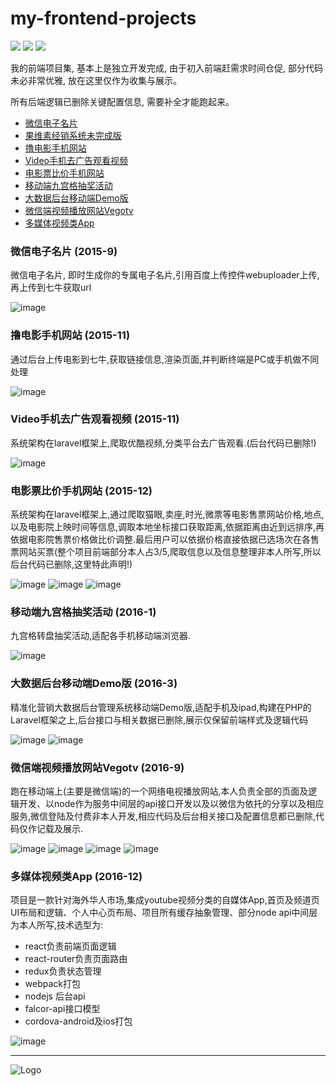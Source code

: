 # my-frontend-projects
![](https://img.shields.io/teamcity/http/teamcity.jetbrains.com/s/bt345.svg)
![](https://img.shields.io/npm/l/express.svg)
![](https://img.shields.io/pypi/status/Django.svg)


我的前端项目集, 基本上是独立开发完成, 由于初入前端赶需求时间仓促, 部分代码未必非常优雅, 放在这里仅作为收集与展示。

所有后端逻辑已删除关键配置信息, 需要补全才能跑起来。

* [微信电子名片](#user-content-wechatCard)
* [果维素经销系统未完成版](#user-content-guoweisu)
* [撸电影手机网站](#user-content-luMovie)
* [Video手机去广告观看视频](#user-content-video)
* [电影票比价手机网站](#user-content-movie)
* [移动端九宫格抽奖活动](#user-content-lottery)
* [大数据后台移动端Demo版](#user-content-bigData)
* [微信端视频播放网站Vegotv](#user-content-vegotv)
* [多媒体视频类App](#user-content-mobileApp)

<h3 id="wechatCard">微信电子名片 (2015-9)</h3>

微信电子名片, 即时生成你的专属电子名片,引用百度上传控件webuploader上传,再上传到七牛获取url

![image](./Screenshot/wechatCard.jpg)

<h3 id="luMovie">撸电影手机网站 (2015-11)</h3>

通过后台上传电影到七牛,获取链接信息,渲染页面,并判断终端是PC或手机做不同处理

![image](./Screenshot/luMovie.jpg)

<h3 id="video">Video手机去广告观看视频 (2015-11)</h3>

系统架构在laravel框架上,爬取优酷视频,分类平台去广告观看.(后台代码已删除!)

![image](./Screenshot/video_in.jpg)

<h3 id="movie">电影票比价手机网站 (2015-12)</h3>

系统架构在laravel框架上,通过爬取猫眼,卖座,时光,微票等电影售票网站价格,地点,以及电影院上映时间等信息,调取本地坐标接口获取距离,依据距离由近到远排序,再依据电影院售票价格做比价调整.最后用户可以依据价格直接依据已选场次在各售票网站买票(整个项目前端部分本人占3/5,爬取信息以及信息整理非本人所写,所以后台代码已删除,这里特此声明!)

![image](./Screenshot/movie1.jpg)
![image](./Screenshot/movie2.jpg)
![image](./Screenshot/movie3.jpg)

<h3 id="lottery">移动端九宫格抽奖活动 (2016-1)</h3>

九宫格转盘抽奖活动,适配各手机移动端浏览器.

![image](./Screenshot/lottery.jpg)

<h3 id="bigData">大数据后台移动端Demo版 (2016-3)</h3>
精准化营销大数据后台管理系统移动端Demo版,适配手机及ipad,构建在PHP的Laravel框架之上,后台接口与相关数据已删除,展示仅保留前端样式及逻辑代码

![image](./Screenshot/index1.jpg)
![image](./Screenshot/index2.jpg)

<h3 id="vegotv">微信端视频播放网站Vegotv (2016-9)</h3>
跑在移动端上(主要是微信端)的一个网络电视播放网站,本人负责全部的页面及逻辑开发、以node作为服务中间层的api接口开发以及以微信为依托的分享以及相应服务,微信登陆及付费非本人开发,相应代码及后台相关接口及配置信息都已删除,代码仅作记载及展示.

![image](./Screenshot/vego1.jpg)
![image](./Screenshot/vego2.jpg)
![image](./Screenshot/vego3.jpg)
![image](./Screenshot/vego4.jpg)

<h3 id="mobileApp">多媒体视频类App (2016-12)</h3>

项目是一款针对海外华人市场,集成youtube视频分类的自媒体App,首页及频道页UI布局和逻辑、个人中心页布局、项目所有缓存抽象管理、部分node api中间层 为本人所写,技术选型为:

* react负责前端页面逻辑
* react-router负责页面路由
* redux负责状态管理
* webpack打包
* nodejs 后台api
* falcor-api接口模型
* cordova-android及ios打包

![image](./Screenshot/mobile.png)

___

![Logo](http://alihanniba.github.io/alihanniba.png)
